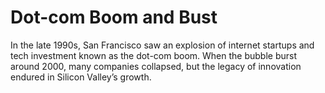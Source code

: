# Dot-com Boom and Bust

In the late 1990s, San Francisco saw an explosion of internet startups and tech investment known as the dot-com boom. When the bubble burst around 2000, many companies collapsed, but the legacy of innovation endured in Silicon Valley’s growth.
